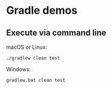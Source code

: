 # Gradle demos

## Execute via command line

macOS or Linux:
```
./gradlew clean test
```

Windows:
```
gradlew.bat clean test
```